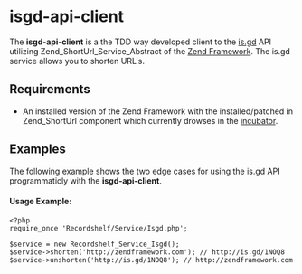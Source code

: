 isgd-api-client
======
The **isgd-api-client** is a the TDD way developed client to the [is.gd](http://is.gd/api_info.php) API utilizing Zend_ShortUrl_Service_Abstract of the [Zend Framework](http://framework.zend.com/). The is.gd service allows you to shorten URL's.

Requirements
------------
* An installed version of the Zend Framework with the installed/patched in Zend_ShortUrl component which currently drowses in the [incubator](http://framework.zend.com/svn/framework/standard/incubator/library/Zend/ShortUrl/).

Examples
------------
The following example shows the two edge cases for using the is.gd API programmaticly with the **isgd-api-client**.
#### Usage Example:
    
    <?php
    require_once 'Recordshelf/Service/Isgd.php';
    
    $service = new Recordshelf_Service_Isgd();
    $service->shorten('http://zendframework.com'); // http://is.gd/1NOQ8
    $service->unshorten('http://is.gd/1NOQ8'); // http://zendframework.com 